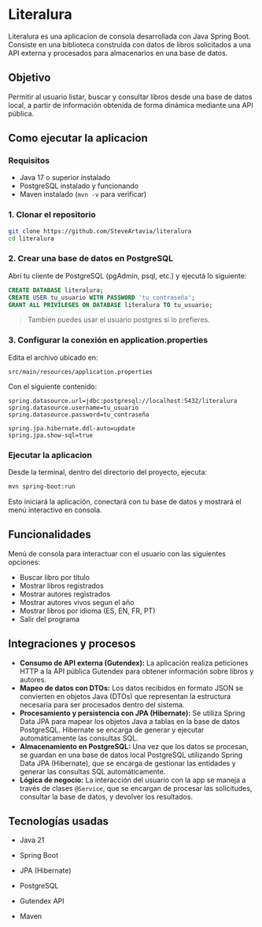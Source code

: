 # Literalura
Literalura es una aplicacion de consola desarrollada con Java Spring Boot. Consiste en una biblioteca construida con datos de libros solicitados a una API externa y procesados para almacenarlos en una base de datos.

## Objetivo

Permitir al usuario listar, buscar y consultar libros desde una base de datos local, a partir de información obtenida de forma dinámica mediante una API pública.

## Como ejecutar la aplicacion

### Requisitos

- Java 17 o superior instalado
- PostgreSQL instalado y funcionando
- Maven instalado (`mvn -v` para verificar)

### 1. Clonar el repositorio
```bash
git clone https://github.com/SteveArtavia/literalura
cd literalura
```

### 2. Crear una base de datos en PostgreSQL
Abrí tu cliente de PostgreSQL (pgAdmin, psql, etc.) y ejecutá lo siguiente:

```SQL
CREATE DATABASE literalura;
CREATE USER tu_usuario WITH PASSWORD 'tu_contraseña';
GRANT ALL PRIVILEGES ON DATABASE literalura TO tu_usuario;
```
> También puedes usar el usuario postgres si lo prefieres.

### 3. Configurar la conexión en application.properties
Edita el archivo ubicado en:

```
src/main/resources/application.properties
```
Con el siguiente contenido:

```properties
spring.datasource.url=jdbc:postgresql://localhost:5432/literalura
spring.datasource.username=tu_usuario
spring.datasource.password=tu_contraseña

spring.jpa.hibernate.ddl-auto=update
spring.jpa.show-sql=true
```

### Ejecutar la aplicacion

Desde la terminal, dentro del directorio del proyecto, ejecuta:
```bash
mvn spring-boot:run
```
Esto iniciará la aplicación, conectará con tu base de datos y mostrará el menú interactivo en consola.

## Funcionalidades
Menú de consola para interactuar con el usuario con las siguientes opciones:
  - Buscar libro por título
  - Mostrar libros registrados
  - Mostrar autores registrados
  - Mostrar autores vivos segun el año
  - Mostrar libros por idioma (ES, EN, FR, PT)
  - Salir del programa

## Integraciones y procesos
- **Consumo de API externa (Gutendex):** La aplicación realiza peticiones HTTP a la API pública Gutendex para obtener información sobre libros y autores.
- **Mapeo de datos con DTOs:** Los datos recibidos en formato JSON se convierten en objetos Java (DTOs) que representan la estructura necesaria para ser procesados dentro del sistema.
- **Procesamiento y persistencia con JPA (Hibernate):** Se utiliza Spring Data JPA para mapear los objetos Java a tablas en la base de datos PostgreSQL. Hibernate se encarga de generar y ejecutar automáticamente las consultas SQL.
- **Almacenamiento en PostgreSQL:** Una vez que los datos se procesan, se guardan en una base de datos local PostgreSQL utilizando Spring Data JPA (Hibernate), que se encarga de gestionar las entidades y generar las consultas SQL automáticamente.
- **Lógica de negocio:** La interacción del usuario con la app se maneja a través de clases `@Service`, que se encargan de procesar las solicitudes, consultar la base de datos, y devolver los resultados.

## Tecnologías usadas
- Java 21

- Spring Boot

- JPA (Hibernate)

- PostgreSQL

- Gutendex API

- Maven


  
